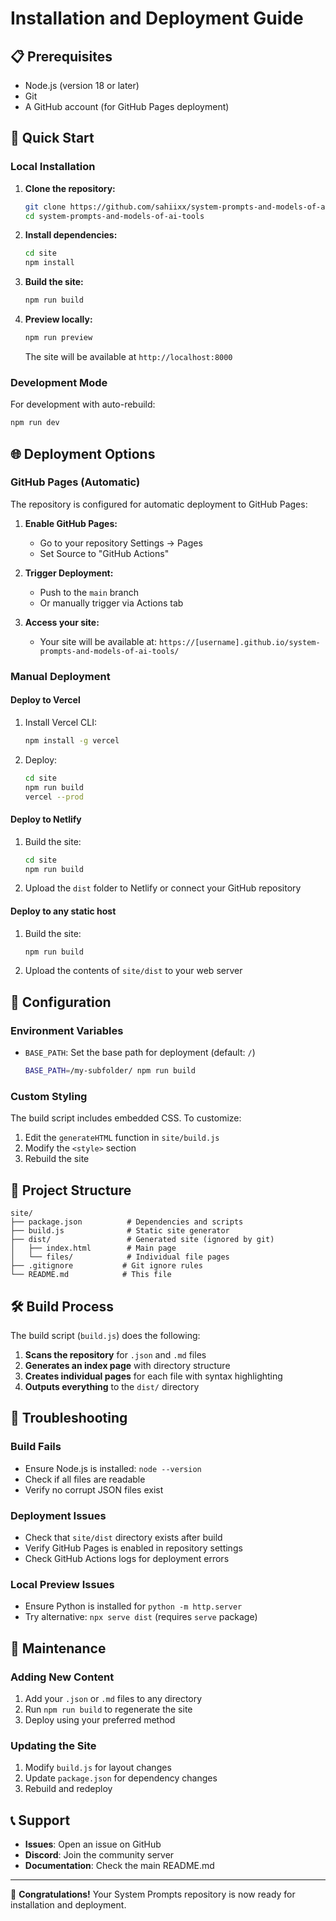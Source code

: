 # Installation and Deployment Guide

## 📋 Prerequisites

- Node.js (version 18 or later)
- Git
- A GitHub account (for GitHub Pages deployment)

## 🚀 Quick Start

### Local Installation

1. **Clone the repository:**
   ```bash
   git clone https://github.com/sahiixx/system-prompts-and-models-of-ai-tools.git
   cd system-prompts-and-models-of-ai-tools
   ```

2. **Install dependencies:**
   ```bash
   cd site
   npm install
   ```

3. **Build the site:**
   ```bash
   npm run build
   ```

4. **Preview locally:**
   ```bash
   npm run preview
   ```
   The site will be available at `http://localhost:8000`

### Development Mode

For development with auto-rebuild:
```bash
npm run dev
```

## 🌐 Deployment Options

### GitHub Pages (Automatic)

The repository is configured for automatic deployment to GitHub Pages:

1. **Enable GitHub Pages:**
   - Go to your repository Settings → Pages
   - Set Source to "GitHub Actions"

2. **Trigger Deployment:**
   - Push to the `main` branch
   - Or manually trigger via Actions tab

3. **Access your site:**
   - Your site will be available at: `https://[username].github.io/system-prompts-and-models-of-ai-tools/`

### Manual Deployment

#### Deploy to Vercel

1. Install Vercel CLI:
   ```bash
   npm install -g vercel
   ```

2. Deploy:
   ```bash
   cd site
   npm run build
   vercel --prod
   ```

#### Deploy to Netlify

1. Build the site:
   ```bash
   cd site
   npm run build
   ```

2. Upload the `dist` folder to Netlify or connect your GitHub repository

#### Deploy to any static host

1. Build the site:
   ```bash
   npm run build
   ```

2. Upload the contents of `site/dist` to your web server

## 🔧 Configuration

### Environment Variables

- `BASE_PATH`: Set the base path for deployment (default: `/`)
  ```bash
  BASE_PATH=/my-subfolder/ npm run build
  ```

### Custom Styling

The build script includes embedded CSS. To customize:

1. Edit the `generateHTML` function in `site/build.js`
2. Modify the `<style>` section
3. Rebuild the site

## 📁 Project Structure

```
site/
├── package.json          # Dependencies and scripts
├── build.js              # Static site generator
├── dist/                 # Generated site (ignored by git)
│   ├── index.html        # Main page
│   └── files/            # Individual file pages
├── .gitignore           # Git ignore rules
└── README.md            # This file
```

## 🛠 Build Process

The build script (`build.js`) does the following:

1. **Scans the repository** for `.json` and `.md` files
2. **Generates an index page** with directory structure
3. **Creates individual pages** for each file with syntax highlighting
4. **Outputs everything** to the `dist/` directory

## 🐛 Troubleshooting

### Build Fails

- Ensure Node.js is installed: `node --version`
- Check if all files are readable
- Verify no corrupt JSON files exist

### Deployment Issues

- Check that `site/dist` directory exists after build
- Verify GitHub Pages is enabled in repository settings
- Check GitHub Actions logs for deployment errors

### Local Preview Issues

- Ensure Python is installed for `python -m http.server`
- Try alternative: `npx serve dist` (requires `serve` package)

## 🔄 Maintenance

### Adding New Content

1. Add your `.json` or `.md` files to any directory
2. Run `npm run build` to regenerate the site
3. Deploy using your preferred method

### Updating the Site

1. Modify `build.js` for layout changes
2. Update `package.json` for dependency changes
3. Rebuild and redeploy

## 📞 Support

- **Issues**: Open an issue on GitHub
- **Discord**: Join the community server
- **Documentation**: Check the main README.md

---

🎉 **Congratulations!** Your System Prompts repository is now ready for installation and deployment.